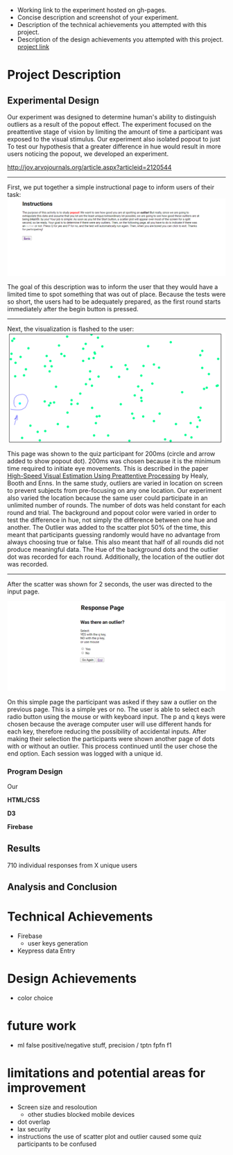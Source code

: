 - Working link to the experiment hosted on gh-pages.
- Concise description and screenshot of your experiment.
- Description of the technical achievements you attempted with this project.
- Description of the design achievements you attempted with this project.
[project link](https://kajgohan.github.io/03-Exp-Share/index.html)

# Project Description
## Experimental Design

Our experiment was designed to determine human's ability to distinguish outliers as a result of the popout effect. The experiment focused on the preattentive stage of vision by limiting the amount of time a participant was exposed to the visual stimulus. Our experiment also isolated popout to just To test our hypothesis that a greater difference in hue would result in more users noticing the popout, we developed an experiment. 

http://jov.arvojournals.org/article.aspx?articleid=2120544

---
First, we put together a simple instructional page to inform users of their task: 
![](Documentation/instructions.png)

The goal of this description was to inform the user that they would have a limited time to spot something that was out of place. Because the tests were so short, the users had to be adequately prepared, as the first round starts immediately after the begin button is pressed. 

---
Next, the visualization is flashed to the user:
![](Documentation/Outlier.png)

This page was shown to the quiz participant for 200ms (circle and arrow added to show popout dot). 200ms was chosen because it is the minimum time required to initiate eye movements. This is described in the paper <a href='https://www.cs.ubc.ca/cgi-bin/tr/1993/TR-93-51.pdf'>High-Speed Visual Estimation Using Preattentive Processing</a> by Healy, Booth and Enns. In the same study, outliers are varied in location on screen to prevent subjects from pre-focusing on any one location. Our experiment also varied the location because the same user could participate in an unlimited number of rounds. The number of dots was held constant for each round and trial. The background and popout color were varied in order to test the difference in hue, not simply the difference between one hue and another. The Outlier was added to the scatter plot 50% of the time, this meant that participants guessing randomly would have no advantage from always choosing true or false. This also meant that half of all rounds did not produce meaningful data. The Hue of the background dots and the outlier dot was recorded for each round. Additionally, the location of the outlier dot was recorded. 

---
After the scatter was shown for 2 seconds, the user was directed to the input page. 

![](Documentation/responsePage.png)

On this simple page the participant was asked if they saw a outlier on the previous page. This is a simple yes or no. The user is able to select each radio button using the mouse or with keyboard input. The p and q keys were chosen because the average computer user will use different hands for each key, therefore reducing the possibility of accidental inputs. After making their selection the participants were shown another page of dots with or without an outlier. This process continued until the user chose the end option. Each session was logged with a unique id. 

### Program Design

Our 

**HTML/CSS**



**D3**

**Firebase**

## Results

710 individual responses from X unique users

## Analysis and Conclusion

# Technical Achievements

- Firebase
  - user keys generation
- Keypress data Entry

# Design Achievements 
- color choice

# future work
 - ml false positive/negative stuff, precision / tptn fpfn f1
# limitations and potential areas for improvement

- Screen size and resoloution
  - other studies blocked mobile devices
- dot overlap
- lax security
- instructions the use of scatter plot and outlier caused some quiz participants to be confused
